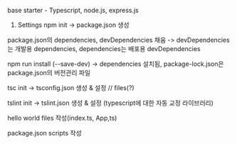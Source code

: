 base starter - Typescript, node.js, express.js

1. Settings
npm init
-> package.json 생성

package.json의 dependencies, devDependencies 채움
-> devDependencies는 개발용 dependencies, dependencies는 배포용 devDependencies

npm run install (--save-dev)
-> dependencies 설치됨, package-lock.json은 package.json의 버전관리 파일

tsc init
-> tsconfig.json 생성 & 설정 // files(?)

tslint init
-> tslint.json 생성 & 설정 (typescript에 대한 자동 교정 라이브러리)

hello world files 작성(index.ts, App,ts)

package.json scripts 작성

